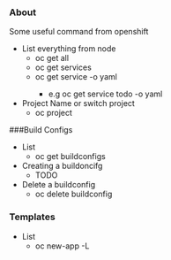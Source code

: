 ### About
Some useful command from openshift


* List everything from node
    * oc get all
    * oc get services
    * oc get service <name> -o yaml
      * e.g oc get service todo -o yaml
* Project Name or switch project
  * oc project 


###Build Configs
* List 
  * oc get buildconfigs
* Creating a buildoncifg
  * TODO
* Delete a buildconfig
  * oc delete buildconfig <name from the list>

### Templates
* List 
  * oc new-app -L